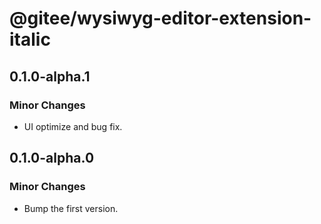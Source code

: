 # @gitee/wysiwyg-editor-extension-italic

## 0.1.0-alpha.1

### Minor Changes

- UI optimize and bug fix.

## 0.1.0-alpha.0

### Minor Changes

- Bump the first version.
